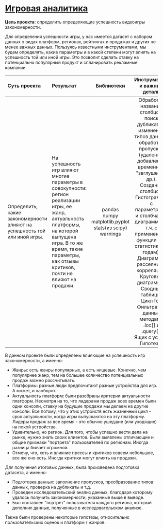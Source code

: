 # [Игровая аналитика](https://github.com/rustyt0aster/practicum/blob/main/5%20проект%20-%20Игровая%20аналитика/Игровая%20аналитика.ipynb)

**Цель проекта:** определить определяющие успешность видеоигры закономерности.

Для определения успешности игры, у нас имеется датасет с набором данных о видах платформ, регионах, рейтингах и продажах и других не менее важных данных. Пользуясь известными инструментами, мы будем определять, какие параметры и в какой степени могут влиять на успешность той или иной игры. Это позволит сделать ставку на потенциально популярный продукт и спланировать рекламные кампании.

| Суть проекта | Результат | Библиотеки | Инструменты и важные детали |
| :-- | :-- |:--:|:--:|
| Определить, какие закономерности влияют на успешность той или иной игры. | На успешность игр влияют многие параметры в совокупности: регион реализации игры, ее жанр, актуальность платформы, на которой выпущена игра. В то же время, такие параметры, как отзывы критиков, почти не влияют на продажи. | pandas<br>numpy<br>matplotlib.pyplot<br>stats(из scipy)<br>warnings | Обработка названий столбцов, поиск дубликатов, изменение типов данных, обработка пропусков (удаление, добавление временных "заглушек" и др.).<br>Создание столбцов.<br>Гистограммы с параметрами и столбчатые диаграммы (в т.ч. с применением функции или статистика по годам). Диаграммы рассеяния и корреляции. Круговые диаграммы.<br>Сводные таблицы.<br>Цикл for:<br>Фильтрация данных методами .loc[] и .query().<br>Ящик с усами.<br>Гипотезы. |

В данном проекте были определены влияющие на успешность игр закономерности, а именно:
- Жанры: есть жанры популярные, а есть нишевые. Конечно, чем популярнее жанр, тем на большее количество потенциальных продаж можно рассчитывать.
- Платформы: разные люди предпочитают разные устройства для игр. А может, и наоборот.
- Актуальность платформ: были разобраны критерии актуальности платформ. Несмотря на то, что лидерами продаж всех времен были одни консоли, ставку на будущие продажи мы делаем на другие консоли. Все потому, что у этих устройств есть жизненный цикл - срок актуальности, когда игры выпускаются на эту платформу. Лидеры продаж за все время - это обычно ушедшие (или уходящие) на покой устройства. 
- Удивительно, но регион. Для того, чтобы успешно вести дела на рынке, нужно знать своих клиентов. Были выявлены отличающие и общие признаки "портрета" пользователей по регионам. Иногда разница бывает огромной.
- Отмечу, что, хоть и влияние прессы и критиков совсем небольшое, все же оно есть. Иногда критики могут влиять на продажи.

Для получения итоговых данных, была произведена подготовка датасета, а именно:
- Подготовка данных: заполнение пропусков, преобразование типов данных, проверка на дубликаты и т.д.
- Проведен исследовательский анализ данных, благодаря которому удалось получить закономерности, указанные выше в выводе.
- Был составлен "портрет" пользователя каждого региона, который дополнил данные, полученные в исследовательском анализе.

Также были проверены некоторые гипотезы, относительно пользовательских оценок и платформ / жанров.